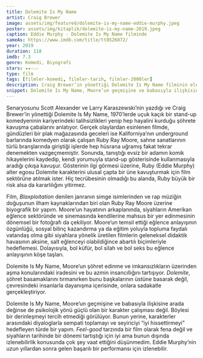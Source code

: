 ```yaml
---
title: Dolemite Is My Name
artist: Craig Brewer
image: assets/img/featured/dolemite-is-my-name-eddie-murphy.jpeg
poster: assets/img/kitaplik/dolemite-is-my-name-2019.jpeg
caption: Eddie Murphy - Dolemite Is My Name filminde
sameAs: https://www.imdb.com/title/tt8526872/
year: 2019
duration: 118
imdb: 7.3
genre: Komedi, Biyografi
stars: ★★☆☆☆
type: film
tags: [filmler-komedi, filmler-tarih, filmler-2000ler]
description: Craig Brewer’in yönettiği Dolemite Is My Name filminin eleştirisi.
snippet: Dolemite Is My Name, Moore’un geçmişine ve babasıyla ilişkisine arada değinse de psikolojik yönü güçlü olan bir karakter çalışması değil. 
--- 
```


Senaryosunu Scott Alexander ve Larry Karaszewski’nin yazdığı ve Craig Brewer’in yönettiği Dolemite Is My Name, 1970’lerde uçuk kaçık bir stand-up komedyeninin kariyerindeki talihsizlikleri yenip hep hayalini kurduğu şöhrete kavuşma çabalarını anlatıyor. Gerçek olaylardan esinlenen filmde, gündüzleri bir plak mağazasında geceleri ise Kaliforniya’nın underground barlarında komedyen olarak çalışan Ruby Ray Moore, sahne sanatlarının türlü branşlarında giriştiği işlerde hep hüsrana uğramış fakat tekrar denemekten vazgeçmemiştir. Sonunda, tanıştığı evsiz bir adamın komik hikayelerini kaydedip, kendi yorumuyla stand-up gösterisinde kullanmasıyla aradığı çıkışa kavuşur. Gösterinin ilgi görmesi üzerine, Ruby (Eddie Murphy) alter egosu Dolemite karakterini ulusal çapta bir üne kavuşturmak için film sektörüne atılmak ister. Hiç tecrübesinin olmadığı bu alanda, Ruby büyük bir risk alsa da kararlılığını yitirmez. 

Film, _Blaxploitation_ denilen janranın simge isimlerinden ve rap müziğin doğuşunun ilham kaynaklarından biri olan Ruby Ray Moore üzerine biyografik bir yapım. Moore’un hayatının arkaplanında, siyahların Amerikan eğlence sektöründe ve sinemasında kendilerine mahsus bir yer edinmesinin dönemsel bir fotoğrafı da çekiliyor. Moore’un temsil ettiği eğlence anlayışının özgünlüğü, sosyal bilinç kazandırma ya da eğitim yoluyla topluma faydalı vatandaş olma gibi siyahlara yönelik üretilen filmlerin geleneksel didaktik havasının aksine, salt eğlenceyi olabildiğince abartılı biçimleriyle hedeflemesi. Dolayısıyla, bol küfür, bol silah ve bol seks bu eğlence anlayışının köşe taşları. 

Dolemite Is My Name, Moore’un şöhret edinme ve imkansızlıkların üzerinden aşma konularındaki iradesini ve bu azmin insancıllığını tartışıyor. _Dolemite_, şöhret basamaklarını tırmanırken bunu başkalarının üstüne basarak değil, çevresindeki insanlarla dayanışma içerisinde, onlara sadakatle gerçekleştiriyor. 

Dolemite Is My Name, Moore’un geçmişine ve babasıyla ilişkisine arada değinse de psikolojik yönü güçlü olan bir karakter çalışması değil. Böylesi bir derinleşmeyi tercih etmediği görülüyor. Bunun yerine, karakterler arasındaki diyaloglarla sempati toplamayı ve seyiriciyi “iyi hissettirmeyi” hedefleyen türde bir yapım. _Feel-good_ tarzında bir film olarak fena değil ve siyahların tarihinde bir dönemi tartıştığı için iyi ama bunun dışında izlenebilirlik konusunda çok şey vaat ettiğini düşünmedim. Eddie Murphy’nin uzun yıllardan sonra gelen başarılı bir performansı için izlenebilir. 